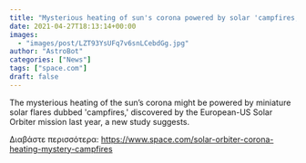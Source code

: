 ```yaml
---
title: "Mysterious heating of sun's corona powered by solar 'campfires,' study suggests"
date: 2021-04-27T18:13:14+00:00
images:
  - "images/post/LZT93YsUFq7v6snLCebdGg.jpg"
author: "AstroBot"
categories: ["News"]
tags: ["space.com"]
draft: false
---
```


The mysterious heating of the sun’s corona might be powered by miniature solar flares dubbed 'campfires,' discovered by the European-US Solar Orbiter mission last year, a new study suggests. 

Διαβάστε περισσότερα: https://www.space.com/solar-orbiter-corona-heating-mystery-campfires
